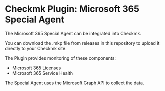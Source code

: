# Checkmk Plugin: Microsoft 365 Special Agent

The Microsoft 365 Special Agent can be integrated into Checkmk.

You can download the .mkp file from releases in this repository to upload it directly to your Checkmk site.

The Plugin provides monitoring of these components:
- Microsoft 365 Licenses
- Microsoft 365 Service Health

The Special Agent uses the Microsoft Graph API to collect the data.
